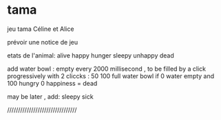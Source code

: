 # tama
jeu tama Céline et Alice


prévoir une notice de jeu


etats de l'animal: 
alive
happy
hunger 
sleepy
unhappy
dead

add water bowl : empty every 2000 millisecond , to be filled by a click progressively with 2 cliccks :  50 100 full water bowl
if 0 water empty and 100 hungry 0 happiness = dead


may be later , add: 
sleepy
sick

////////////////////////////////




   
